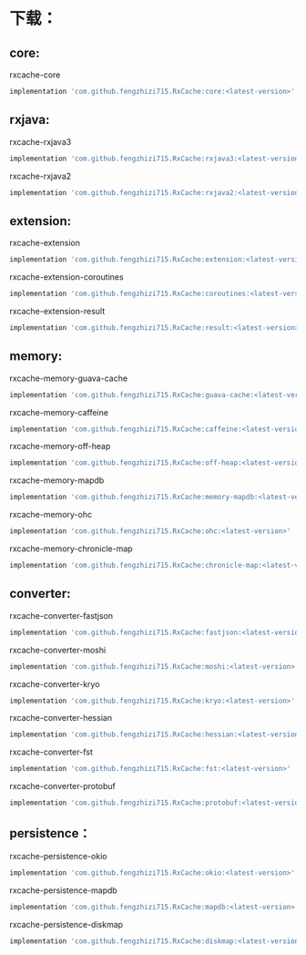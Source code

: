 # 下载：

## core:

rxcache-core

```groovy
implementation 'com.github.fengzhizi715.RxCache:core:<latest-version>'
```

## rxjava:

rxcache-rxjava3

```groovy
implementation 'com.github.fengzhizi715.RxCache:rxjava3:<latest-version>'
```

rxcache-rxjava2

```groovy
implementation 'com.github.fengzhizi715.RxCache:rxjava2:<latest-version>'
```

## extension:

rxcache-extension

```groovy
implementation 'com.github.fengzhizi715.RxCache:extension:<latest-version>'
```

rxcache-extension-coroutines

```groovy
implementation 'com.github.fengzhizi715.RxCache:coroutines:<latest-version>'
```

rxcache-extension-result

```groovy
implementation 'com.github.fengzhizi715.RxCache:result:<latest-version>'
```

## memory:

rxcache-memory-guava-cache

```groovy
implementation 'com.github.fengzhizi715.RxCache:guava-cache:<latest-version>'
```

rxcache-memory-caffeine

```groovy
implementation 'com.github.fengzhizi715.RxCache:caffeine:<latest-version>'
```

rxcache-memory-off-heap

```groovy
implementation 'com.github.fengzhizi715.RxCache:off-heap:<latest-version>'
```

rxcache-memory-mapdb

```groovy
implementation 'com.github.fengzhizi715.RxCache:memory-mapdb:<latest-version>'
```

rxcache-memory-ohc

```groovy
implementation 'com.github.fengzhizi715.RxCache:ohc:<latest-version>'
```

rxcache-memory-chronicle-map

```groovy
implementation 'com.github.fengzhizi715.RxCache:chronicle-map:<latest-version>'
```

## converter:

rxcache-converter-fastjson

```groovy
implementation 'com.github.fengzhizi715.RxCache:fastjson:<latest-version>'
```

rxcache-converter-moshi

```groovy
implementation 'com.github.fengzhizi715.RxCache:moshi:<latest-version>'
```

rxcache-converter-kryo

```groovy
implementation 'com.github.fengzhizi715.RxCache:kryo:<latest-version>'
```

rxcache-converter-hessian

```groovy
implementation 'com.github.fengzhizi715.RxCache:hessian:<latest-version>'
```

rxcache-converter-fst

```groovy
implementation 'com.github.fengzhizi715.RxCache:fst:<latest-version>'
```

rxcache-converter-protobuf

```groovy
implementation 'com.github.fengzhizi715.RxCache:protobuf:<latest-version>'
```

## persistence：

rxcache-persistence-okio

```groovy
implementation 'com.github.fengzhizi715.RxCache:okio:<latest-version>'
```

rxcache-persistence-mapdb

```groovy
implementation 'com.github.fengzhizi715.RxCache:mapdb:<latest-version>'
```

rxcache-persistence-diskmap

```groovy
implementation 'com.github.fengzhizi715.RxCache:diskmap:<latest-version>'
```